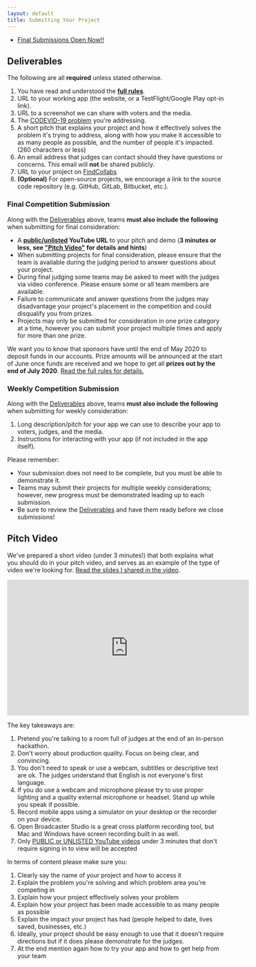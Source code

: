 ```yaml
---
layout: default
title: Submitting Your Project
---
```


<ul class="actions stacked">
  <li><a href="https://docs.google.com/forms/d/e/1FAIpQLScWF9MhqdeMavKlrW77RXGW1upHgNc61wHMIoLkOOTb9soaGA/viewform?usp=sf_link" class="button primary fit">Final Submissions Open Now!!</a></li>
</ul>

## Deliverables

The following are all **required** unless stated otherwise.

1. You have read and understood the **[full rules](rules)**.
1. URL to your working app (the website, or a TestFlight/Google Play opt-in link).
1. URL to a screenshot we can share with voters and the media.
1. The [CODEVID-19 problem](rules#the-problems) you're addressing.
1. A short pitch that explains your project and how it effectively solves the problem it's trying to address, along with how you make it accessible to as many people as possible, and the number of people it's impacted. (260 characters or less)
1. An email address that judges can contact should they have questions or concerns. This email will **not** be shared publicly.
1. URL to your project on [FindCollabs](https://findcollabs.com/hackathon/codevid-19-isp21fkqtjupchx7kjed)
1. **(Optional)** For open-source projects, we encourage a link to the source code repository (e.g. GitHub, GitLab, Bitbucket, etc.).

### Final Competition Submission

Along with the [Deliverables](#deliverables) above, teams **must also include the following** when submitting for final consideration:

- A **[public/unlisted](https://support.google.com/youtube/answer/157177?co=GENIE.Platform%3DDesktop&hl=en) YouTube URL** to your pitch and demo (**3 minutes or less, see ["Pitch Video"](#pitch-video) for details and hints**)
- When submitting projects for final consideration, please ensure that the team is available during the judging period to answer questions about your project.
- During final judging some teams may be asked to meet with the judges via video conference. Please ensure some or all team members are available.
- Failure to communicate and answer questions from the judges may disadvantage your project's placement in the competition and could disqualify you from prizes.
- Projects may only be submitted for consideration in one prize category at a time, however you can submit your project multiple times and apply for more than one prize.

We want you to know that sponsors have until the end of May 2020 to deposit funds in our accounts. Prize amounts will be announced at the start of June once funds are received and we hope to get all **prizes out by the end of July 2020**. [Read the full rules for details.](./rules)

### Weekly Competition Submission

Along with the [Deliverables](#deliverables) above, teams **must also include the following** when submitting for weekly consideration:

1. Long description/pitch for your app we can use to describe your app to voters, judges, and the media.
1. Instructions for interacting with your app (if not included in the app itself).

Please remember:

- Your submission does not need to be complete, but you must be able to demonstrate it.
- Teams may submit their projects for multiple weekly considerations; however, new progress must be demonstrated leading up to each submission.
- Be sure to review the [Deliverables](#deliverables) and have them ready before we close submissions!

## Pitch Video

We've prepared a short video (under 3 minutes!) that both explains what you should do in your pitch video, and serves as an example of the type of video we're looking for. [Read the slides I shared in the video](https://docs.google.com/presentation/d/1KsrRGj08XK-x3RKgTIdWszW2jqMSmqdLFCTlsT8l3Xw/edit?usp=sharing).

<iframe width="560" height="315" src="https://www.youtube-nocookie.com/embed/rA1y1oKQ4a4" frameborder="0" allow="accelerometer; autoplay; encrypted-media; gyroscope; picture-in-picture" allowfullscreen></iframe>

The key takeaways are:

1. Pretend you're talking to a room full of judges at the end of an in-person hackathon.
1. Don't worry about production quality. Focus on being clear, and convincing.
1. You don't need to speak or use a webcam, subtitles or descriptive text are ok. The judges understand that English is not everyone's first language.
1. If you do use a webcam and microphone please try to use proper lighting and a quality external microphone or headset. Stand up while you speak if possible.
1. Record mobile apps using a simulator on your desktop or the recorder on your device.
1. Open Broadcaster Studio is a great cross platform recording tool, but Mac and Windows have screen recording built in as well.
1. Only [PUBLIC or UNLISTED YouTube videos](https://support.google.com/youtube/answer/157177?co=GENIE.Platform%3DDesktop&hl=en) under 3 minutes that don't require signing in to view will be accepted

In terms of content please make sure you:

1. Clearly say the name of your project and how to access it
1. Explain the problem you're solving and which problem area you're competing in
1. Explain how your project effectively solves your problem
1. Explain how your project has been made accessible to as many people as possible
1. Explain the impact your project has had (people helped to date, lives saved, businesses, etc.)
1. Ideally, your project should be easy enough to use that it doesn't require directions but if it does please demonstrate for the judges.
1. At the end mention again how to try your app and how to get help from your team
